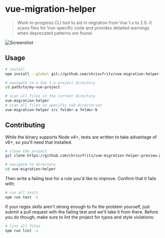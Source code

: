 # vue-migration-helper

> Work-in-progress CLI tool to aid in migration from Vue 1.x to 2.0. It scans files for Vue-specific code and provides detailed warnings when deprecated patterns are found.

![Screenshot](https://pbs.twimg.com/media/Cryps_SW8AUhsYy.jpg)

## Usage

``` sh
# install
npm install --global git://github.com/chrisvfritz/vue-migration-helper-preview.git

# navigate to a Vue 1.x project directory
cd path/to/my-vue-project

# scan all files in the current directory
vue-migration-helper
# scan all files in specific sub-directories
vue-migration-helper src folder-a folder-b
```

## Contributing

While the binary supports Node v4+, tests are written to take advantage of v6+, so you'll need that installed.

``` sh
# clone the project
git clone https://github.com/chrisvfritz/vue-migration-helper-preview.git

# navigate to directory
cd vue-migration-helper
```

Then write a failing test for a rule you'd like to improve. Confirm that it fails with:

``` sh
# run all tests
npm run test -s
```

If your regex skills aren't strong enough to fix the problem yourself, just submit a pull request with the failing test and we'll take it from there. Before you do though, make sure to lint the project for typos and style violations:

``` sh
# lint all files
npm run lint -s
```
